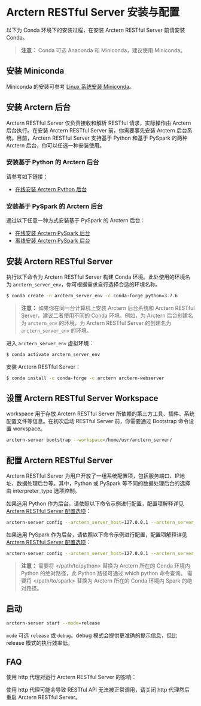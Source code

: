 # Arctern RESTful Server 安装与配置

以下为 Conda 环境下的安装过程，在安装 Arctern RESTful Server 前请安装 Conda。

> **注意：** Conda 可选 Anaconda 和 Miniconda，建议使用 Miniconda。

## 安装 Miniconda

Miniconda 的安装可参考 [Linux 系统安装 Miniconda](https://docs.conda.io/projects/conda/en/latest/user-guide/install/linux.html)。

## 安装 Arctern 后台

Arctern RESTful Server 仅负责接收和解析 RESTful 请求，实际操作由 Arctern 后台执行。在安装 Arctern RESTful Server 前，你需要事先安装 Arctern 后台系统。目前，Arctern RESTful Server 支持基于 Python 和基于 PySpark 的两种 Arctern 后台，你可以任选一种安装使用。

### 安装基于 Python 的 Arctern 后台

请参考如下链接：

* [在线安装 Arctern Python 后台](../python/installation_and_deployment/install_arctern_on_python.md)

### 安装基于 PySpark 的 Arctern 后台

通过以下任意一种方式安装基于 PySpark 的 Arctern 后台：

* [在线安装 Arctern PySpark 后台](../spark/installation_and_deployment/install_arctern_on_spark_cn.md)
* [离线安装 Arctern PySpark 后台](../spark/installation_and_deployment/offline_install_arctern_on_spark_cn.md)

## 安装 Arctern RESTful Server

执行以下命令为 Arctern RESTful Server 构建 Conda 环境。此处使用的环境名为 `arctern_server_env`，你可根据需求自行选择合适的环境名称。

```bash
$ conda create -n arctern_server_env -c conda-forge python=3.7.6
```

> **注意：** 如果你在同一台计算机上安装 Arctern 后台系统和 Arctern RESTful Server，建议二者使用不同的 Conda 环境。例如，为 Arctern 后台创建名为 `arctern_env` 的环境，为 Arctern RESTful Server 的创建名为 `arctern_server_env` 的环境。

进入 `arctern_server_env` 虚拟环境：

```bash
$ conda activate arctern_server_env
```

安装 Arctern RESTful Server：

```bash
$ conda install -c conda-forge -c arctern arctern-webserver
```

## 设置 Arctern RESTful Server Workspace

workspace 用于存放 Arctern RESTful Server 所依赖的第三方工具、插件、系统配置文件等信息。在初次启动 RESTful Server 前，你需要通过 Bootstrap 命令设置 workspace。

```bash
arctern-server bootstrap --workspace=/home/usr/arctern_server/
```

## 配置 Arctern RESTful Server

Arctern RESTful Server 为用户开放了一组系统配置项，包括服务端口、IP地址、数据处理后台等。其中，Python 或 PySpark 等不同的数据处理后台的选择由 interpreter_type 选项控制。

如果选用 Python 作为后台，请依照以下命令示例进行配置，配置项解释详见 [Arctern RESTful Server 配置选项](./restful_config.md)：

```bash
arctern-server config --arctern_server_host=127.0.0.1 --arctern_server_port=8080 --interpreter_type=python --interpreter_name=arcternpython --interpreter_python_path="</path/to/python>"
```

如果选用 PySpark 作为后台，请依照以下命令示例进行配置，配置项解释详见 [Arctern RESTful Server 配置选项](./restful_config.md)：

```bash
arctern-server config --arctern_server_host=127.0.0.1 --arctern_server_port=8080 --interpreter_type=pyspark --interpreter_name=arcternpyspark --interpreter_pyspark_python="</path/to/python>" --interpreter_pyspark_driver_python=</path/to/python> --interpreter_spark_home="</path/to/spark>" --interpreter_master=local[*]
```

> **注意：** 需要将 </path/to/python> 替换为 Arctern 所在的 Conda 环境内 Python 的绝对路径，此 Python 路径可通过 which python 命令查询。
需要将 </path/to/spark> 替换为 Arctern 所在的 Conda 环境内 Spark 的绝对路径。

## 启动

```bash
arctern-server start --mode=release
```

`mode` 可选 `release` 或 `debug`。debug 模式会提供更准确的提示信息，但比 release 模式的执行效率低。

## FAQ

使用 http 代理对运行 Arctern RESTful Server 的影响：

使用 http 代理可能会导致 RESTful API 无法被正常调用，请关闭 http 代理然后重启 Arctern RESTful Server。
